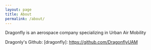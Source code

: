 ```yaml
---
layout: page
title: About
permalink: /about/
---
```


Dragonfly is an aerospace company specializing in Urban Air Mobility

Dragonly's Github:
[dragonfly]: https://github.com/DragonflyUAM
